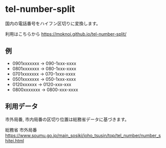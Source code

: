 # tel-number-split

国内の電話番号をハイフン区切りに変換します。

利用はこちらから
https://moknoi.github.io/tel-number-split/


## 例

- 0901xxxxxxx -> 090-1xxx-xxxx
- 0801xxxxxxx -> 080-1xxx-xxxx
- 0701xxxxxxx -> 070-1xxx-xxxx
- 0501xxxxxxx -> 050-1xxx-xxxx
- 0120xxxxxx -> 0120-xxx-xxx
- 0800xxxxxxx -> 0800-xxx-xxxx

## 利用データ

市外局番, 市内局番の区切り位置は総務省データに基づきます。

総務省 市外局番
https://www.soumu.go.jp/main_sosiki/joho_tsusin/top/tel_number/number_shitei.html

